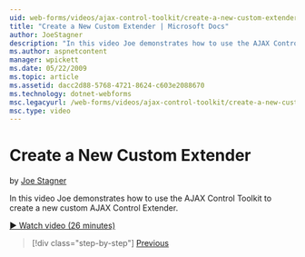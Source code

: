 ```yaml
---
uid: web-forms/videos/ajax-control-toolkit/create-a-new-custom-extender
title: "Create a New Custom Extender | Microsoft Docs"
author: JoeStagner
description: "In this video Joe demonstrates how to use the AJAX Control Toolkit to create a new custom AJAX Control Extender."
ms.author: aspnetcontent
manager: wpickett
ms.date: 05/22/2009
ms.topic: article
ms.assetid: dacc2d88-5768-4721-8624-c603e2088670
ms.technology: dotnet-webforms
msc.legacyurl: /web-forms/videos/ajax-control-toolkit/create-a-new-custom-extender
msc.type: video
---
```

Create a New Custom Extender
====================
by [Joe Stagner](https://github.com/JoeStagner)

In this video Joe demonstrates how to use the AJAX Control Toolkit to create a new custom AJAX Control Extender.

[&#9654; Watch video (26 minutes)](https://channel9.msdn.com/Blogs/ASP-NET-Site-Videos/create-a-new-custom-extender)

> [!div class="step-by-step"]
> [Previous](editor-control-custom.md)
